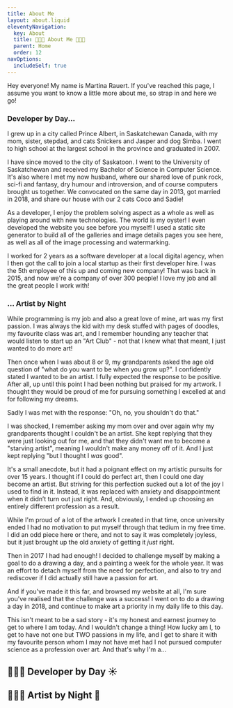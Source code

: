 ```yaml
---
title: About Me
layout: about.liquid
eleventyNavigation:
  key: About
  title: 👩🏻‍💻 About Me 👩🏻‍🎨
  parent: Home
  order: 12
navOptions:
  includeSelf: true
---
```


Hey everyone! My name is Martina Rauert. If you've reached this page, I assume you want to know a little more about me, so strap in and here we go!

### Developer by Day...

I grew up in a city called Prince Albert, in Saskatchewan Canada, with my mom, sister, stepdad, and cats Snickers and Jasper and dog Simba. I went to high school at the largest school in the province and graduated in 2007.

I have since moved to the city of Saskatoon. I went to the University of Saskatchewan and received my Bachelor of Science in Computer Science. It's also where I met my now husband, where our shared love of punk rock, sci-fi and fantasy, dry humour and introversion, and of course computers brought us together. We convocated on the same day in 2013, got married in 2018, and share our house with our 2 cats Coco and Sadie!

As a developer, I enjoy the problem solving aspect as a whole as well as playing around with new technologies. The world is my oyster! I even developed the website you see before you myself! I used a static site generator to build all of the galleries and image details pages you see here, as well as all of the image processing and watermarking.

I worked for 2 years as a software developer at a local digital agency, when I then got the call to join a local startup as their first developer hire. I was the 5th employee of this up and coming new company! That was back in 2015, and now we're a company of over 300 people! I love my job and all the great people I work with!

### ... Artist by Night

While programming is my job and also a great love of mine, art was my first passion. I was always the kid with my desk stuffed with pages of doodles, my favourite class was art, and I remember hounding any teacher that would listen to start up an "Art Club" - not that I knew what that meant, I just wanted to do more art!

Then once when I was about 8 or 9, my grandparents asked the age old question of "what do you want to be when you grow up?". I confidently stated I wanted to be an artist. I fully expected the response to be positive. After all, up until this point I had been nothing but praised for my artwork. I thought they would be proud of me for pursuing something I excelled at and for following my dreams.

Sadly I was met with the response: "Oh, no, you shouldn't do that."

I was shocked, I remember asking my mom over and over again why my grandparents thought I couldn't be an artist. She kept replying that they were just looking out for me, and that they didn't want me to become a "starving artist", meaning I wouldn't make any money off of it. And I just kept replying "but I thought I _was_ good".

It's a small anecdote, but it had a poignant effect on my artistic pursuits for over 15 years. I thought if I could do perfect art, then I could one day become an artist. But striving for this perfection sucked out a lot of the joy I used to find in it. Instead, it was replaced with anxiety and disappointment when it didn’t turn out just right. And, obviously, I ended up choosing an entirely different profession as a result.

While I'm proud of a lot of the artwork I created in that time, once university ended I had no motivation to put myself through that tedium in my free time. I did an odd piece here or there, and not to say it was completely joyless, but it just brought up the old anxiety of getting it _just_ right.

Then in 2017 I had had enough! I decided to challenge myself by making a goal to do a drawing a day, and a painting a week for the whole year. It was an effort to detach myself from the need for perfection, and also to try and rediscover if I did actually still have a passion for art.

And if you've made it this far, and browsed my website at all, I'm sure you've realised that the challenge was a success! I went on to do a drawing a day in 2018, and continue to make art a priority in my daily life to this day.

This isn't meant to be a sad story - it's my honest and earnest journey to get to where I am today. And I wouldn't change a thing! How lucky am I, to get to have not one but TWO passions in my life, and I get to share it with my favourite person whom I may not have met had I not pursued computer science as a profession over art. And that's why I'm a...

## 👩🏻‍💻 Developer by Day ☀️

## 👩🏻‍🎨 Artist by Night 🌙
